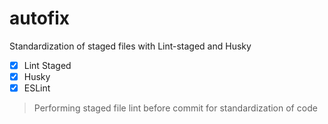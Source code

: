 # autofix
Standardization of staged files with Lint-staged and Husky

- [x] Lint Staged
- [x] Husky
- [x] ESLint

> Performing staged file lint before commit for standardization of code